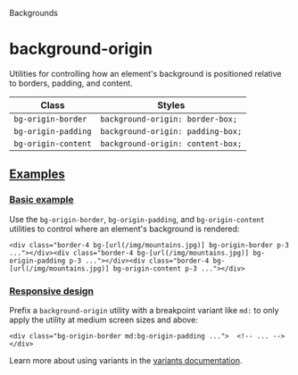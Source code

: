 Backgrounds

# background-origin

Utilities for controlling how an element's background is positioned relative to borders, padding, and content.

| Class               | Styles                            |
| ------------------- | --------------------------------- |
| `bg-origin-border`  | `background-origin: border-box;`  |
| `bg-origin-padding` | `background-origin: padding-box;` |
| `bg-origin-content` | `background-origin: content-box;` |

## [Examples](#examples)

### [Basic example](#basic-example)

Use the `bg-origin-border`, `bg-origin-padding`, and `bg-origin-content` utilities to control where an element's background is rendered:

```
<div class="border-4 bg-[url(/img/mountains.jpg)] bg-origin-border p-3 ..."></div><div class="border-4 bg-[url(/img/mountains.jpg)] bg-origin-padding p-3 ..."></div><div class="border-4 bg-[url(/img/mountains.jpg)] bg-origin-content p-3 ..."></div>
```

### [Responsive design](#responsive-design)

Prefix a `background-origin` utility with a breakpoint variant like `md:` to only apply the utility at medium screen sizes and above:

```
<div class="bg-origin-border md:bg-origin-padding ...">  <!-- ... --></div>
```

Learn more about using variants in the [variants documentation](/docs/hover-focus-and-other-states).

